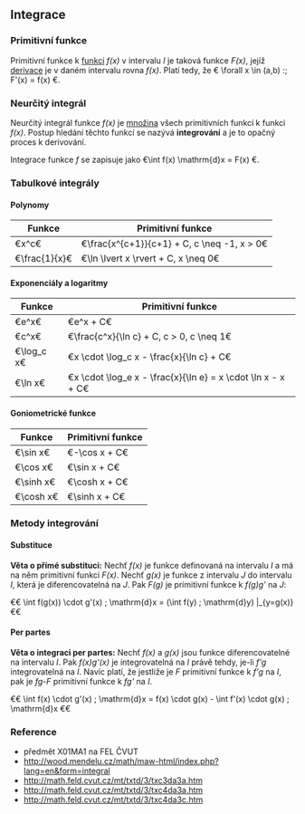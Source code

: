 ## Integrace

### Primitivní funkce

Primitivní funkce k [funkci](wiki/zobrazeni) *f(x)* v intervalu *I* je taková funkce *F(x)*, jejíž [derivace](wiki/derivace) je v daném intervalu rovna *f(x)*. Platí tedy, že € \forall x \in (a,b) :\; F'(x) = f(x) €.

### Neurčitý integrál

Neurčitý integrál funkce *f(x)* je [množina](wiki/mnozina) všech primitivních funkcí k funkci *f(x)*. Postup hledání těchto funkcí se nazývá **integrování** a je to opačný proces k derivování.

Integrace funkce *f* se zapisuje jako €\int f(x) \mathrm{d}x = F(x) €.

### Tabulkové integrály

#### Polynomy

| Funkce | Primitivní funkce
|---|---
| €x^c€ | €\frac{x^{c+1}}{c+1} + C, c \neq -1, x > 0€
| €\frac{1}{x}€ | €\ln \lvert x \rvert + C, x \neq 0€

#### Exponenciály a logaritmy

| Funkce | Primitivní funkce
|---|---
| €e^x€ | €e^x + C€
| €c^x€ | €\frac{c^x}{\ln c} + C, c > 0, c \neq 1€
| €\log_c x€ | €x \cdot \log_c x - \frac{x}{\ln c} + C€
| €\ln x€ | €x \cdot \log_e x - \frac{x}{\ln e} = x \cdot \ln x - x + C€

#### Goniometrické funkce

| Funkce | Primitivní funkce
|---|---
| €\sin x€ | €-\cos x + C€
| €\cos x€ | €\sin x + C€
| €\sinh x€ | €\cosh x + C€
| €\cosh x€ | €\sinh x + C€

### Metody integrování

#### Substituce

**Věta o přímé substituci:** Nechť *f(x)* je funkce definovaná na intervalu *I* a má na něm primitivní funkci *F(x)*. Nechť *g(x)* je funkce z intervalu *J* do intervalu *I*, která je diferencovatelná na *J*. Pak *F(g)* je primitivní funkce k *f(g)g'* na *J*:

€€
\int f(g(x)) \cdot g'(x) \; \mathrm{d}x = (\int f(y) \; \mathrm{d}y) |_{y=g(x)}
€€

#### Per partes

**Věta o integraci per partes:** Nechť *f(x)* a *g(x)* jsou funkce diferencovatelné na intervalu *I*. Pak *f(x)g'(x)* je integrovatelná na *I* právě tehdy, je-li *f'g* integrovatelná na *I*. Navíc platí, že jestliže je *F* primitivní funkce k *f'g* na *I*, pak je *fg-F* primitivní funkce k *fg'* na *I*.

€€
\int f(x) \cdot g'(x) \; \mathrm{d}x = f(x) \cdot g(x) - \int f'(x) \cdot g(x) \; \mathrm{d}x
€€

### Reference

- předmět X01MA1 na FEL ČVUT
- http://wood.mendelu.cz/math/maw-html/index.php?lang=en&form=integral
- http://math.feld.cvut.cz/mt/txtd/3/txc3da3a.htm
- http://math.feld.cvut.cz/mt/txtd/3/txc4da3a.htm
- http://math.feld.cvut.cz/mt/txtd/3/txc4da3c.htm